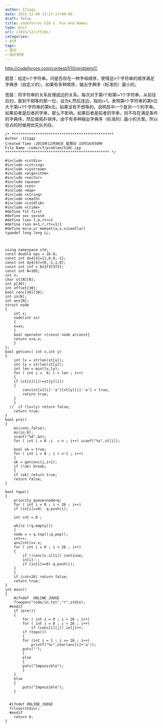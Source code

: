 ```yaml
---
author: 111qqz
date: 2015-12-09 13:27:17+00:00
draft: false
title: codeforces 510 C. Fox And Names
type: post
url: /2015/12/cf510c/
categories:
- ACM
tags:
- 图论
- 拓扑排序
---
```


http://codeforces.com/contest/510/problem/C

题意：给定n个字符串。问是否存在一种字母顺序，使得这n个字符串的顺序满足字典序（自定义的）。如果有多种顺序，输出字典序（标准的）最小的。

思路：将字符串的关系处理成边的关系。每次对于第i个和第i+1个字符串，从前往后扫，直到不相等的那一位，设为k,然后连边，指向i+1。表明第i个字符串的第k位大于第i+1个字符串的第k位。如果没有不想等的。说明其中一个是另一个的字串。如果前者是后者的字串，那么不影响。如果后者是前者的字串，则不存在满足条件的字典序。然后做拓扑排序。由于有多种输出字典序（标准的）最小的方案。所以存点的时候用优先队列存。



    
    /* ***********************************************
    Author :111qqz
    Created Time :2015年12月06日 星期日 15时16分50秒
    File Name :code/cf/problem/510C.cpp
    ************************************************ */
    
    #include <cstdio>
    #include <cstring>
    #include <iostream>
    #include <algorithm>
    #include <vector>
    #include <queue>
    #include <set>
    #include <map>
    #include <string>
    #include <cmath>
    #include <cstdlib>
    #include <ctime>
    #define fst first
    #define sec second
    #define lson l,m,rt<<1
    #define rson m+1,r,rt<<1|1
    #define ms(a,x) memset(a,x,sizeof(a))
    typedef long long LL;
    
    
    
    using namespace std;
    const double eps = 1E-8;
    const int dx4[4]={1,0,0,-1};
    const int dy4[4]={0,-1,1,0};
    const int inf = 0x3f3f3f3f;
    const int N=105;
    int n;
    char st[N][N];
    int p[30];
    int offset[30];
    bool conc[30][30];
    int in[N];
    int ans[N];
    struct node
    {
        int x;
        node(int xx)
        {
    	x=xx;
        }
        bool operator <(const node a)const{
    	return x>a.x;
        }
    };
    bool getconc( int x,int y)
    {
        int lx = strlen(st[x]);
        int ly = strlen(st[y]);
        int len = min(lx,ly);
        for ( int i =  0; i < len ; i++)
        {
    	if (st[x][i]!=st[y][i])
    	{
    	    conc[st[x][i]-'a'][st[y][i]-'a'] = true;
    	    return true;
    	}
        }
      //  if (lx>ly) return false;
        return true;
    }
    bool pre()
    {
        ms(conc,false);
        ms(in,0);
        scanf("%d",&n);
        for ( int i = 0 ;i  < n ; i++) scanf("%s",st[i]);
    
        bool ok = true;
        for ( int i = 0 ; i < n-1 ; i++)
        {
    	ok = getconc(i,i+1);
    	if (!ok) break;
        }
        if (ok) return true;
        return false;
    }
    
    bool topo()
    {
        priority_queue<node>q;
        for ( int i = 0 ; i < 26 ; i++)
    	if (in[i]==0)  q.push(i);
        
        int cnt = 0 ;
    
        while (!q.empty())
        {
    	node v = q.top();q.pop();
    	cnt++;
    	ans[cnt]=v.x;
    	for ( int i = 0 ; i < 26 ; i++)
    	{
    	    if (!conc[v.x][i]) continue;
    	    in[i]--;
    	    if (in[i]==0) q.push(i);
    	}
        }
        if (cnt<26) return false;
        return true;
    }
    int main()
    {
    	#ifndef  ONLINE_JUDGE 
    	freopen("code/in.txt","r",stdin);
      #endif
    	if (pre())
    	{
    	    for ( int i = 0 ; i < 26 ; i++)
    		for ( int j = 0 ; j < 26 ; j++)
    		    if (conc[i][j]) in[j]++;
    	    if (topo())
    	    {
    		for (int i = 1 ; i <= 26 ; i++)
    		    printf("%c",char(ans[i]+'a'));
    		puts("");
    	    }
    	    else
    	    {
    		puts("Impossible");
    	    }
    	}
    	else
    	{
    	    puts("Impossible");
    	}
    
    
      #ifndef ONLINE_JUDGE  
      fclose(stdin);
      #endif
        return 0;
    }
    



